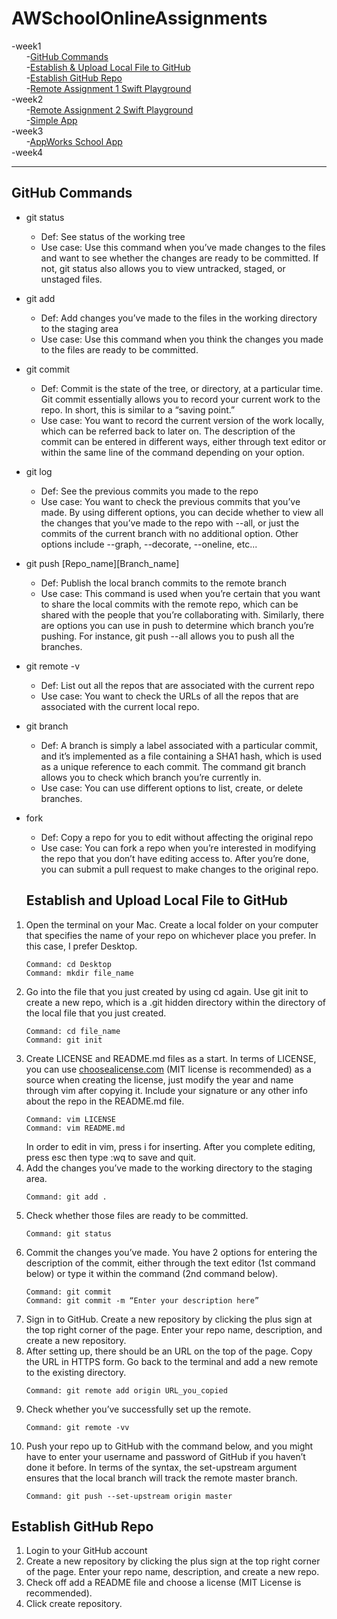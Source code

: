 # AWSchoolOnlineAssignments
-week1 <br />
&nbsp; &nbsp; &nbsp; -[GitHub Commands](#github-commands) <br />
&nbsp; &nbsp; &nbsp; -[Establish & Upload Local File to GitHub](#establish-and-upload-local-file-to-github) <br />
&nbsp; &nbsp; &nbsp; -[Establish GitHub Repo](#establish-github-repo) <br />
&nbsp; &nbsp; &nbsp; -[Remote Assignment 1 Swift Playground](https://github.com/eleanorpeng/AWSchoolOnlineAssignments/tree/master/Eleanor_RemoteAssignment1.playground) <br />
-week2 <br />
&nbsp; &nbsp; &nbsp; -[Remote Assignment 2 Swift Playground](https://github.com/eleanorpeng/AWSchoolOnlineAssignments/tree/master/Week2Assignments.playground) 
<br />
&nbsp; &nbsp; &nbsp; -[Simple App](https://github.com/eleanorpeng/AWSchoolOnlineAssignments/tree/master/SimpleApp) <br />
-week3 <br />
&nbsp; &nbsp; &nbsp; -[AppWorks School App](https://github.com/eleanorpeng/AWSchoolOnlineAssignments/tree/master/AppWorksSchool) <br />
-week4 <br />

---

## GitHub Commands
* git status
  * Def: See status of the working tree
  * Use case: Use this command when you’ve made changes to the files and want to see whether the changes are ready to be committed. If not, git status also allows you to view untracked, staged, or unstaged files.
* git add
  * Def: Add changes you’ve made to the files in the working directory to the staging area
  * Use case: Use this command when you think the changes you made to the files are ready to be committed.
* git commit
  * Def: Commit is the state of the tree, or directory, at a particular time. Git commit essentially allows you to record your current work to the repo. In short, this is similar to a “saving point.”
  * Use case: You want to record the current version of the work locally, which can be referred back to later on. The description of the commit can be entered in different ways, either through text editor or within the same line of the command depending on your option.
* git log 
  * Def: See the previous commits you made to the repo
  * Use case: You want to check the previous commits that you’ve made. By using different options, you can decide whether to view all the changes that you’ve made to the repo with --all, or just the commits of the current branch with no additional option. Other options include --graph, --decorate, --oneline, etc...
* git push [Repo_name][Branch_name]
  * Def: Publish the local branch commits to the remote branch
  * Use case: This command is used when you’re certain that you want to share the local commits with the remote repo, which can be shared with the people that you’re collaborating with. Similarly, there are options you can use in push to determine which branch you’re pushing. For instance, git push --all allows you to push all the branches.
* git remote -v
  * Def: List out all the repos that are associated with the current repo
  * Use case: You want to check the URLs of all the repos that are associated with the current local repo.
* git branch 
  * Def: A branch is simply a label associated with a particular commit, and it’s implemented as a file containing a SHA1 hash, which is used as a unique reference to each commit. The command git branch allows you to check which branch you’re currently in.
  * Use case: You can use different options to list, create, or delete branches.
* fork
  * Def: Copy a repo for you to edit without affecting the original repo
  * Use case: You can fork a repo when you’re interested in modifying the repo that you don’t have editing access to. After you’re done, you can submit a pull request to make changes to the original repo. 
  
  ## Establish and Upload Local File to GitHub
1. Open the terminal on your Mac. Create a local folder on your computer that specifies the name of your repo on whichever place you prefer. In this case, I prefer Desktop. 
     ```
     Command: cd Desktop 
     Command: mkdir file_name 
     ```
2. Go into the file that you just created by using cd again. Use git init to create a new repo, which is a .git hidden directory within the directory of the local file that you just created. 
     ```
     Command: cd file_name 
     Command: git init
     ```
3. Create LICENSE and README.md files as a start. In terms of LICENSE, you can use [choosealicense.com](https://choosealicense.com/) (MIT license is recommended) as a source when creating the license, just modify the year and name through vim after copying it. Include your signature or any other info about the repo in the README.md file. 
     ```
     Command: vim LICENSE 
     Command: vim README.md 
     ```
   In order to edit in vim, press i for inserting. After you complete editing, press esc then type :wq to save and quit.
 4. Add the changes you’ve made to the working directory to the staging area. 
     ```
     Command: git add .
     ```
 5. Check whether those files are ready to be committed. 
     ```
     Command: git status
     ```
 6. Commit the changes you’ve made. You have 2 options for entering the description of the commit, either through the text editor (1st command below) or type it within the command (2nd command below). 
     ```
     Command: git commit 
     Command: git commit -m “Enter your description here”
     ```
 7. Sign in to GitHub. Create a new repository by clicking the plus sign at the top right corner of the page. Enter your repo name, description, and create a new repository.
 8. After setting up, there should be an URL on the top of the page. Copy the URL in HTTPS form. Go back to the terminal and add a new remote to the existing directory.  
     ```
     Command: git remote add origin URL_you_copied
     ```
 9. Check whether you’ve successfully set up the remote. 
     ```
     Command: git remote -vv 
     ```
 10. Push your repo up to GitHub with the command below, and you might have to enter your username and password of GitHub if you haven’t done it before. In terms of the syntax, the set-upstream argument ensures that the local branch will track the remote master branch.
     ```
     Command: git push --set-upstream origin master
     ```

## Establish GitHub Repo
1. Login to your GitHub account
2. Create a new repository by clicking the plus sign at the top right corner of the page. Enter your repo name, description, and create a new repo.
3. Check off add a README file and choose a license (MIT License is recommended).
4. Click create repository. 
